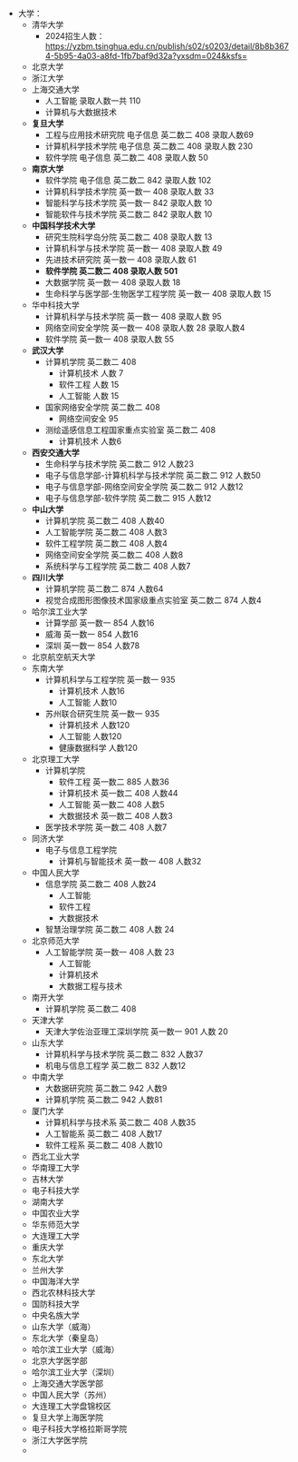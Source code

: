 * 大学：
  * 清华大学
    * 2024招生人数：https://yzbm.tsinghua.edu.cn/publish/s02/s0203/detail/8b8b3674-5b95-4a03-a8fd-1fb7baf9d32a?yxsdm=024&ksfs=
  * 北京大学
  * 浙江大学
  * 上海交通大学
    * 人工智能  录取人数一共 110  
    * 计算机与大数据技术         
  * **复旦大学**
    * 工程与应用技术研究院 电子信息 英二数二 408 录取人数69
    * 计算机科学技术学院  电子信息 英二数二 408 录取人数 230
    * 软件学院  电子信息 英二数二 408 录取人数 50
  * **南京大学**
    * 软件学院 电子信息 英二数二 842 录取人数 102
    * 计算机科学技术学院 英一数一 408 录取人数 33
    * 智能科学与技术学院 英一数一 842 录取人数 10
    * 智能软件与技术学院 英二数二 842 录取人数 10
  * **中国科学技术大学**
    * 研究生院科学岛分院 英二数二 408 录取人数 13
    * 计算机科学与技术学院 英一数一 408 录取人数 49
    * 先进技术研究院 英一数一 408 录取人数 61
    * **软件学院 英二数二 408 录取人数 501**
    * 大数据学院 英一数一 408 录取人数 18
    * 生命科学与医学部-生物医学工程学院 英一数一 408 录取人数 15
  * 华中科技大学
    * 计算机科学与技术学院 英一数一 408 录取人数 95
    * 网络空间安全学院 英一数一 408 录取人数 28 录取人数4
    * 软件学院 英一数一 408 录取人数 55
  * **武汉大学**
    * 计算机学院 英二数二 408 
      * 计算机技术 人数 7
      * 软件工程 人数 15
      * 人工智能 人数 15
    * 国家网络安全学院 英二数二 408
      * 网络空间安全 95
    * 测绘遥感信息工程国家重点实验室 英二数二 408
      * 计算机技术 人数6
  * **西安交通大学**
    * 生命科学与技术学院 英二数二 912 人数23
    * 电子与信息学部-计算机科学与技术学院 英二数二 912 人数50
    * 电子与信息学部-网络空间安全学院 英二数二 912 人数12
    * 电子与信息学部-软件学院 英二数二 915 人数12
  * **中山大学**
    * 计算机学院 英二数二 408 人数40
    * 人工智能学院 英二数二 408 人数3
    * 软件工程学院 英二数二 408 人数4
    * 网络空间安全学院 英二数二 408 人数8
    * 系统科学与工程学院 英二数二 408 人数7
  * **四川大学**
    * 计算机学院 英二数二 874 人数64
    * 视觉合成图形图像技术国家级重点实验室 英二数二 874 人数4
  * 哈尔滨工业大学
    * 计算学部 英一数一 854 人数16
    * 威海 英一数一 854 人数16
    * 深圳 英一数一 854 人数78
  * 北京航空航天大学
  * 东南大学
    * 计算机科学与工程学院 英一数一 935
      * 计算机技术 人数16
      * 人工智能 人数10
    * 苏州联合研究生院 英一数一 935
      * 计算机技术 人数120
      * 人工智能 人数120
      * 健康数据科学 人数120
  * 北京理工大学
    * 计算机学院 
      * 软件工程 英一数二 885 人数36
      * 计算机技术 英一数二 408 人数44
      * 人工智能 英一数二 408 人数5
      * 大数据技术 英一数二 408 人数3
    * 医学技术学院  英一数二 408 人数7
  * 同济大学
    * 电子与信息工程学院 
      * 计算机与智能技术 英一数一 408 人数32
  * 中国人民大学
    * 信息学院 英二数二 408 人数24
      * 人工智能
      * 软件工程
      * 大数据技术
    * 智慧治理学院 英二数二 408 人数 24
  * 北京师范大学
    * 人工智能学院 英一数一 408 人数 23
      * 人工智能
      * 计算机技术
      * 大数据工程与技术
  * 南开大学
    * 计算机学院 英二数二 408
  * 天津大学
    * 天津大学佐治亚理工深圳学院 英一数一 901 人数 20
  * 山东大学
    * 计算机科学与技术学院 英二数二 832 人数37
    * 机电与信息工程学 英二数二 832 人数12
  * 中南大学
    * 大数据研究院 英二数二 942 人数9
    * 计算机学院 英二数二 942 人数81
  * 厦门大学
    * 计算机科学与技术系 英二数二 408 人数35
    * 人工智能系 英二数二 408 人数17
    * 软件工程系 英二数二 408 人数10
  * 西北工业大学
  * 华南理工大学
  * 吉林大学
  * 电子科技大学
  * 湖南大学
  * 中国农业大学
  * 华东师范大学
  * 大连理工大学
  * 重庆大学
  * 东北大学
  * 兰州大学
  * 中国海洋大学
  * 西北农林科技大学
  * 国防科技大学
  * 中央名族大学
  * 山东大学（威海）
  * 东北大学（秦皇岛）
  * 哈尔滨工业大学（威海）
  * 北京大学医学部
  * 哈尔滨工业大学（深圳）
  * 上海交通大学医学部
  * 中国人民大学（苏州）
  * 大连理工大学盘锦校区
  * 复旦大学上海医学院
  * 电子科技大学格拉斯哥学院
  * 浙江大学医学院
  * 